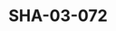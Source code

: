 ---
pid: SHA-03-072
title: SHA-03-072
language: ar
original_label: 
rights: شرحبيل احمد
location_of_original: شرحبيل احمد
photographer_or_studio: مركز الثقافة الفرنسية الخرطوم
scanned_from: photograph 10.2 by 15
_date: 2000s
location: الخرطوم، مركز الثقافة الفرنسية
description: شرحبيل احمد محمد وردي والوزير عبد الباصل
additional_notes: 
permission_display: 'yes'
on_server: 'no'
on_website: 'no'
permalink: /photopages/ar/SHA-03-072
layout: photo-page
---